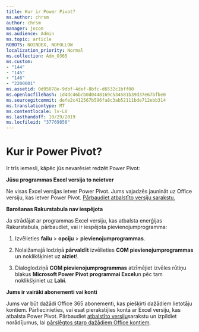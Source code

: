 ```yaml
---
title: Kur ir Power Pivot?
ms.author: chrsm
author: chrsm
manager: jecon
ms.audience: Admin
ms.topic: article
ROBOTS: NOINDEX, NOFOLLOW
localization_priority: Normal
ms.collection: Adm_O365
ms.custom:
- "144"
- "145"
- "146"
- "2200001"
ms.assetid: 0d95078e-9dbf-4def-8bfc-d6532c1bff00
ms.openlocfilehash: 1d4dc46bcb0d0448169c534581b39d37e67bfbe0
ms.sourcegitcommit: defe2c412567b596fa8c3ab52111bde712ebb314
ms.translationtype: MT
ms.contentlocale: lv-LV
ms.lasthandoff: 10/29/2019
ms.locfileid: "37769850"
---
```

# <a name="where-is-power-pivot"></a>Kur ir Power Pivot?

Ir trīs iemesli, kāpēc jūs nevarēsiet redzēt Power Pivot:
  
**Jūsu programmas Excel versija to neietver**
  
Ne visas Excel versijas ietver Power Pivot. Jums vajadzēs jaunināt uz Office versiju, kas ietver Power Pivot. [Pārbaudiet atbalstīto versiju sarakstu.](https://support.office.com/article/aa64e217-4b6e-410b-8337-20b87e1c2a4b.aspx)
  
**Barošanas Rakurstabula nav iespējota**
  
Ja strādājat ar programmas Excel versiju, kas atbalsta enerģijas Rakurstabula, pārbaudiet, vai ir iespējota pievienojumprogramma:
  
1. Izvēlieties **failu** \> **opciju** \> **pievienojumprogrammas**.

2. Nolaižamajā lodziņā **pārvaldīt** izvēlieties **COM pievienojumprogrammas** un noklikšķiniet uz **aiziet**!.

3. Dialoglodziņā **COM pievienojumprogrammas** atzīmējiet izvēles rūtiņu blakus **Microsoft Power Pivot programmai Excel**un pēc tam noklikšķiniet uz **Labi**.

**Jums ir vairāki abonementi vai konti**
  
Jums var būt dažādi Office 365 abonementi, kas piešķirti dažādiem lietotāju kontiem. Pārliecinieties, vai esat pierakstījies kontā ar Excel versiju, kas atbalsta Power Pivot. Pārbaudiet [atbalstīto versiju](https://support.office.com/article/aa64e217-4b6e-410b-8337-20b87e1c2a4b.aspx)sarakstu un izpildiet norādījumus, lai [pārslēgtos starp dažādiem Office kontiem](https://support.office.com/article/b9582171-fd1f-4284-9846-bdd72bb28426.aspx#BKMK_WebSwitchAccounts).

